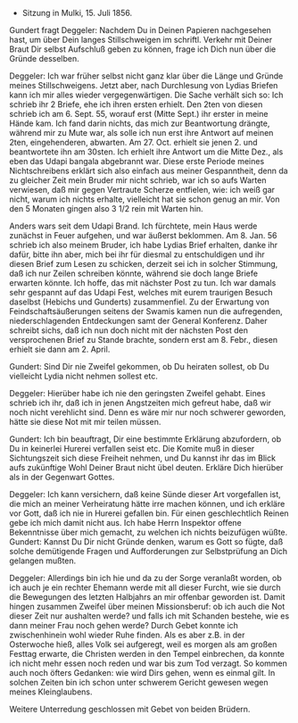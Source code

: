 + Sitzung in Mulki, 15. Juli 1856.

Gundert fragt Deggeler: Nachdem Du in Deinen Papieren nachgesehen hast, um über Dein langes Stillschweigen im schriftl. Verkehr mit Deiner Braut Dir selbst Aufschluß geben zu können, frage ich Dich nun über die Gründe desselben.

Deggeler: Ich war früher selbst nicht ganz klar über die Länge und Gründe meines Stillschweigens. Jetzt aber, nach Durchlesung von Lydias Briefen kann ich mir alles wieder vergegenwärtigen. Die Sache verhält sich so: Ich schrieb ihr 2 Briefe, ehe ich ihren ersten erhielt. Den 2ten von diesen schrieb ich am 6. Sept. 55, worauf erst (Mitte Sept.) ihr erster in meine Hände kam. Ich fand darin nichts, das mich zur Beantwortung drängte, während mir zu Mute war, als solle ich nun erst ihre Antwort auf meinen 2ten, eingehenderen, abwarten. Am 27. Oct. erhielt sie jenen 2. und beantwortete ihn am 30sten. Ich erhielt ihre Antwort um die Mitte Dez., als eben das Udapi bangala abgebrannt war. Diese erste Periode meines Nichtschreibens erklärt sich also einfach aus meiner Gespanntheit, denn da zu gleicher Zeit mein Bruder mir nicht schrieb, war ich so aufs Warten verwiesen, daß mir gegen Vertraute Scherze entfielen, wie: ich weiß gar nicht, warum ich nichts erhalte, vielleicht hat sie schon genug an mir. Von den 5 Monaten gingen also 3 1/2 rein mit Warten hin.

Anders wars seit dem Udapi Brand. Ich fürchtete, mein Haus werde zunächst in Feuer aufgehen, und war äußerst beklommen. Am 8. Jan. 56 schrieb ich also meinem Bruder, ich habe Lydias Brief erhalten, danke ihr dafür, bitte ihn aber, mich bei ihr für diesmal zu entschuldigen und ihr diesen Brief zum Lesen zu schicken, derzeit sei ich in solcher Stimmung, daß ich nur Zeilen schreiben könnte, während sie doch lange Briefe erwarten könnte. Ich hoffe, das mit nächster Post zu tun. Ich war damals sehr gespannt auf das Udapi Fest, welches mit eurem traurigen Besuch daselbst (Hebichs und Gunderts) zusammenfiel. Zu der Erwartung von Feindschaftsäußerungen seitens der Swamis kamen nun die aufregenden, niederschlagenden Entdeckungen samt der General Konferenz. Daher schreibt sichs, daß ich nun doch nicht mit der nächsten Post den versprochenen Brief zu Stande brachte, sondern erst am 8. Febr., diesen erhielt sie dann am 2. April.

Gundert: Sind Dir nie Zweifel gekommen, ob Du heiraten sollest, ob Du vielleicht Lydia nicht nehmen sollest etc.

Deggeler: Hierüber habe ich nie den geringsten Zweifel gehabt. Eines schrieb ich ihr, daß ich in jenen Angstzeiten mich gefreut habe, daß wir noch nicht verehlicht sind. Denn es wäre mir nur noch schwerer geworden, hätte sie diese Not mit mir teilen müssen.

Gundert: Ich bin beauftragt, Dir eine bestimmte Erklärung abzufordern, ob Du in keinerlei Hurerei verfallen seist etc. Die Komite muß in dieser Sichtungszeit sich diese Freiheit nehmen, und Du kannst ihr das im Blick aufs zukünftige Wohl Deiner Braut nicht übel deuten. Erkläre Dich hierüber als in der Gegenwart Gottes.

Deggeler: Ich kann versichern, daß keine Sünde dieser Art vorgefallen ist, die mich an meiner Verheiratung hätte irre machen können, und ich erkläre vor Gott, daß ich nie in Hurerei gefallen bin. Für einen geschlechtlich Reinen gebe ich mich damit nicht aus. Ich habe Herrn Inspektor offene Bekenntnisse über mich gemacht, zu welchen ich nichts beizufügen wüßte. 
Gundert: Kannst Du Dir nicht Gründe denken, warum es Gott so fügte, daß solche demütigende Fragen und Aufforderungen zur Selbstprüfung an Dich gelangen mußten.

Deggeler: Allerdings bin ich hie und da zu der Sorge veranlaßt worden, ob ich auch je ein rechter Ehemann werde mit all dieser Furcht, wie sie durch die Bewegungen des letzten Halbjahrs an mir offenbar geworden ist. Damit hingen zusammen Zweifel über meinen Missionsberuf: ob ich auch die Not dieser Zeit nur aushalten werde? und falls ich mit Schanden bestehe, wie es dann meiner Frau noch gehen werde? Durch Gebet konnte ich zwischenhinein wohl wieder Ruhe finden. Als es aber z.B. in der Osterwoche hieß, alles Volk sei aufgeregt, weil es morgen als am großen Festtag erwarte, die Christen werden in den Tempel einbrechen, da konnte ich nicht mehr essen noch reden und war bis zum Tod verzagt. So kommen auch noch öfters Gedanken: wie wird Dirs gehen, wenn es einmal gilt. In solchen Zeiten bin ich schon unter schwerem Gericht gewesen wegen meines Kleinglaubens.

Weitere Unterredung geschlossen mit Gebet von beiden Brüdern. 
